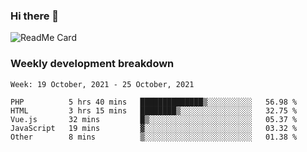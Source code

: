 ### Hi there 👋

<!--
**itzcy/itzcy** is a ✨ _special_ ✨ repository because its `README.md` (this file) appears on your GitHub profile.

Here are some ideas to get you started:

- 🔭 I’m currently working on ...
- 🌱 I’m currently learning ...
- 👯 I’m looking to collaborate on ...
- 🤔 I’m looking for help with ...
- 💬 Ask me about ...
- 📫 How to reach me: ...
- 😄 Pronouns: ...
- ⚡ Fun fact: ...
-->
![ReadMe Card](https://github-readme-stats.vercel.app/api?username=itzcy&show_icons=true&title_color=2d3198&icon_color=797cb8&text_color=24292e&bg_color=f6f8fa)

### Weekly development breakdown
<!--START_SECTION:waka-->
```text
Week: 19 October, 2021 - 25 October, 2021

PHP          5 hrs 40 mins   ██████████████▒░░░░░░░░░░   56.98 % 
HTML         3 hrs 15 mins   ████████▒░░░░░░░░░░░░░░░░   32.75 % 
Vue.js       32 mins         █▒░░░░░░░░░░░░░░░░░░░░░░░   05.37 % 
JavaScript   19 mins         ▓░░░░░░░░░░░░░░░░░░░░░░░░   03.32 % 
Other        8 mins          ▒░░░░░░░░░░░░░░░░░░░░░░░░   01.38 % 
```
<!--END_SECTION:waka-->
